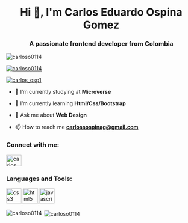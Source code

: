 <h1 align="center">Hi 👋, I'm Carlos Eduardo Ospina Gomez</h1>
<h3 align="center">A passionate frontend developer from Colombia</h3>

<p align="left"> <img src="https://komarev.com/ghpvc/?username=carloso0114&label=Profile%20views&color=0e75b6&style=plastic" alt="carloso0114" /> </p>

<p align="left"> <a href="https://github.com/ryo-ma/github-profile-trophy"><img src="https://github-profile-trophy.vercel.app/?username=carloso0114" alt="carloso0114" /></a> </p>

<p align="left"> <a href="https://twitter.com/carlos_osp1" target="blank"><img src="https://img.shields.io/twitter/follow/carlos_osp1?logo=twitter&style=for-the-badge" alt="carlos_osp1" /></a> </p>

- 🔭 I’m currently studying at **Microverse**

- 🌱 I’m currently learning **Html/Css/Bootstrap**

- 💬 Ask me about **Web Design**

- 📫 How to reach me **carlossospinag@gmail.com**

<h3 align="left">Connect with me:</h3>
<p align="left">
<a href="https://twitter.com/carlos_osp1" target="blank"><img align="center" src="https://cdn.jsdelivr.net/npm/simple-icons@3.0.1/icons/twitter.svg" alt="carlos_osp1" height="30" width="40" /></a>
</p>

<h3 align="left">Languages and Tools:</h3>
<p align="left"> <a href="https://www.w3schools.com/css/" target="_blank"> <img src="https://devicons.github.io/devicon/devicon.git/icons/css3/css3-original-wordmark.svg" alt="css3" width="40" height="40"/> </a> <a href="https://www.w3.org/html/" target="_blank"> <img src="https://devicons.github.io/devicon/devicon.git/icons/html5/html5-original-wordmark.svg" alt="html5" width="40" height="40"/> </a> <a href="https://developer.mozilla.org/en-US/docs/Web/JavaScript" target="_blank"> <img src="https://devicons.github.io/devicon/devicon.git/icons/javascript/javascript-original.svg" alt="javascript" width="40" height="40"/> </a> </p>

<p><img align="left" src="https://github-readme-stats.vercel.app/api/top-langs?username=carloso0114&show_icons=true&theme=dark&locale=en&layout=compact" alt="carloso0114" /></p>

<p>&nbsp;<img align="center" src="https://github-readme-stats.vercel.app/api?username=carloso0114&show_icons=true&theme=dark&locale=en" alt="carloso0114" /></p>
